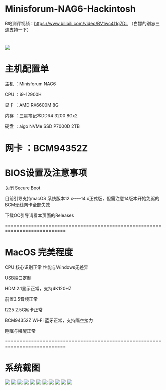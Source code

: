 # Minisforum-NAG6-Hackintosh
B站测评视频：https://www.bilibili.com/video/BV1wc411q7DL （白嫖的别忘三连支持一下）

![](https://github.com/Xmingbai/Minisforum-NAG6-Hackintosh/blob/main/About.png)
===========================================================================
# 主机配置单
主机 ：Minisforum NAG6

CPU ：i9-12900H

显卡 ：AMD RX6600M 8G

内存 ：三星笔记本DDR4 3200 8Gx2

硬盘 ：aigo NVMe SSD P7000D 2TB

网卡 ：BCM94352Z
===========================================================================
# BIOS设置及注意事项

关闭 Secure Boot

目前引导支持macOS 系统版本12.x----14.x正式版，但需注意14版本开始免驱的BCM无线网卡全部失效

下载OC引导请看本页面的Releases

===========================================================================

# MacOS 完美程度

CPU 核心识别正常  性能与Windows无差异

USB端口定制

HDMI2.1显示正常，支持4K120HZ

前置3.5音频正常

I225 2.5G网卡正常

BCM94352Z Wi-Fi 蓝牙正常，支持隔空接力

睡眠与唤醒正常

===========================================================================
# 系统截图
![](https://github.com/Xmingbai/Minisforum-NAG6-Hackintosh/blob/main/CPU.png)
![](https://github.com/Xmingbai/Minisforum-NAG6-Hackintosh/blob/main/6600M.png)
![](https://github.com/Xmingbai/Minisforum-NAG6-Hackintosh/blob/main/USB.png)
![](https://github.com/Xmingbai/Minisforum-NAG6-Hackintosh/blob/main/ETH.png)
![](https://github.com/Xmingbai/Minisforum-NAG6-Hackintosh/blob/main/Audio.png)
![](https://github.com/Xmingbai/Minisforum-NAG6-Hackintosh/blob/main/BT.png)
![](https://github.com/Xmingbai/Minisforum-NAG6-Hackintosh/blob/main/WIFI.png)
![](https://github.com/Xmingbai/Minisforum-NAG6-Hackintosh/blob/main/Airdrop.png)
![](https://github.com/Xmingbai/Minisforum-NAG6-Hackintosh/blob/main/R23.png)
![](https://github.com/Xmingbai/Minisforum-NAG6-Hackintosh/blob/main/geekbench6-CPU.png)
![](https://github.com/Xmingbai/Minisforum-NAG6-Hackintosh/blob/main/OpenCL&Metal.png)


